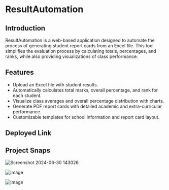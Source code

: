 # ResultAutomation

## Introduction
ResultAutomation is a web-based application designed to automate the process of generating student report cards from an Excel file. This tool simplifies the evaluation process by calculating totals, percentages, and ranks, while also providing visualizations of class performance.

## Features
- Upload an Excel file with student results.
- Automatically calculates total marks, overall percentage, and rank for each student.
- Visualize class averages and overall percentage distribution with charts.
- Generate PDF report cards with detailed academic and extra-curricular performance.
- Customizable templates for school information and report card layout.

## Deployed Link


## Project Snaps

![Screenshot 2024-06-30 143026](https://github.com/AadityaPandey30/ResultAutomation/assets/125696438/be968639-c81b-4e82-94fc-ea12be9700c7)

![image](https://github.com/AadityaPandey30/ResultAutomation/assets/125696438/16aa3741-e5e2-49dd-942a-a687184946db)

![image](https://github.com/AadityaPandey30/ResultAutomation/assets/125696438/6a111465-834e-4d5c-83bc-67bba3541091)
